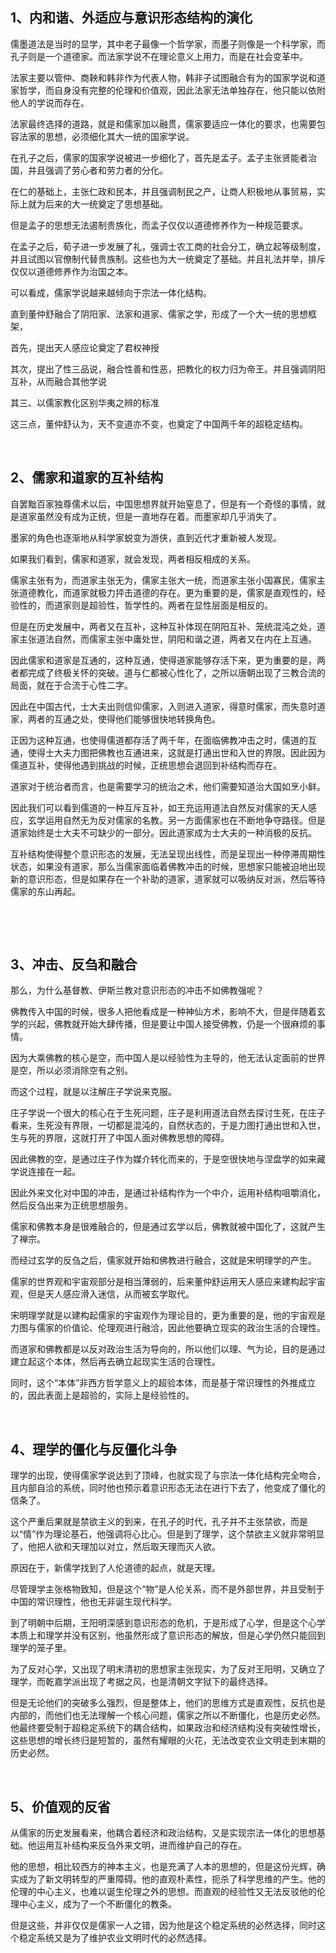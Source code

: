 <h2>1、内和谐、外适应与意识形态结构的演化</h2><p>儒墨道法是当时的显学，其中老子最像一个哲学家，而墨子则像是一个科学家，而孔子则是一个道德家。而法家学说不在理论意义上用力，而是在社会变革中。</p><p>法家主要以管仲、商鞅和韩非作为代表人物，韩非子试图融合有为的国家学说和道家哲学，而自身没有完整的伦理和价值观，因此法家无法单独存在，他只能以依附他人的学说而存在。</p><p>法家最终选择的道路，就是和儒家加以融贯，儒家要适应一体化的要求，也需要包容法家的思想，必须细化其大一统的国家学说。</p><p>在孔子之后，儒家的国家学说被进一步细化了，首先是孟子。孟子主张贤能者治国，并且强调了劳心者和劳力者的分化。</p><p>在仁的基础上，主张仁政和民本，并且强调制民之产，让商人积极地从事贸易，实际上就为后来的大一统奠定了思想基础。</p><p>但是孟子的思想无法遏制贵族化，而孟子仅仅以道德修养作为一种规范要求。</p><p>在孟子之后，荀子进一步发展了礼，强调士农工商的社会分工，确立起等级制度，并且试图以官僚制代替贵族制。这些也为大一统奠定了基础。并且礼法并举，排斥仅仅以道德修养作为治国之本。</p><p>可以看成，儒家学说越来越倾向于宗法一体化结构。</p><p>直到董仲舒融合了阴阳家、法家和道家、儒家之学，形成了一个大一统的思想框架，</p><p>首先，提出天人感应论奠定了君权神授</p><p>其次，提出了性三品说，融合性善和性恶，把教化的权力归为帝王。并且强调阴阳互补，从而融合其他学说</p><p>其三、以儒家教化区别华夷之辨的标准</p><p>这三点，董仲舒认为，天不变道亦不变，也奠定了中国两千年的超稳定结构。</p><p><br></p><h2>2、儒家和道家的互补结构</h2><p>自罢黜百家独尊儒术以后，中国思想界就开始窒息了，但是有一个奇怪的事情，就是道家虽然没有成为正统，但是一直地存在着。而墨家却几乎消失了。</p><p>墨家的角色也逐渐地从科学家蜕变为游侠，直到近代才重新被人发现。</p><p>如果我们看到，儒家和道家，就会发现，两者相反相成的关系。</p><p>儒家主张有为，而道家主张无为，儒家主张大一统，而道家主张小国寡民，儒家主张道德教化，而道家就极力抨击道德的存在。更为重要的是，儒家是直观性的，经验性的，而道家则是超验性，哲学性的。两者在显性层面是相反的。</p><p>但是在历史发展中，两者又在互补，这种互补体现在阴阳互补、笼统混沌之处，道家主张道法自然，而儒家主张中庸处世，阴阳和谐之道，两者又在内在上互通。</p><p>因此儒家和道家是互通的，这种互通，使得道家能够存活下来，更为重要的是，两者都完成了终极关怀的突破。道与仁都被心性化了，之所以唐朝出现了三教合流的局面，就在于合流于心性二字。</p><p>因此在中国古代，士大夫出则信仰儒家，入则进入道家，得意时儒家，而失意时道家，两者的互通之处，使得他们能够很快地转换角色。</p><p>正因为这种互通，也使得儒道都存活了两千年，在面临佛教冲击之时，儒道的互通，使得士大夫力图把佛教也互通进来，这就是打通出世和入世的界限。因此因为儒道互补，使得他遇到挑战的时候，正统思想会退回到补结构而存在。</p><p>道家对于统治者而言，也是需要学习的统治之术，他们需要知道治大国如烹小鲜。</p><p>因此我们可以看到儒道的一种互斥互补，如王充运用道法自然反对儒家的天人感应，玄学运用自然无为反对儒家的名教。另一方面儒家也在不断地争夺路径。但是道家始终是士大夫不可缺少的一部分。因此道家成为士大夫的一种消极的反抗。</p><p>互补结构使得整个意识形态的发展，无法呈现出线性，而是呈现出一种停滞周期性状态，如果没有道家，那么当儒家面临着佛教冲击的时候，思想家只能被迫地出现新的意识形态，但是如果存在一个补助的道家，道家就可以吸纳反对派，然后等待儒家的东山再起。</p><p><br></p><p><br></p><h2>3、冲击、反刍和融合</h2><p>那么，为什么基督教、伊斯兰教对意识形态的冲击不如佛教强呢？</p><p>佛教传入中国的时候，很多人把他看成是一种神仙方术，影响不大，但是伴随着玄学的兴起，佛教就开始大肆传播，但是要让中国人接受佛教，仍是一个很麻烦的事情。</p><p>因为大乘佛教的核心是空，而中国人是以经验性为主导的，他无法认定面前的世界是空，所以必须消除空有之别。</p><p>而这个过程，就是以注解庄子学说来克服。</p><p>庄子学说一个很大的核心在于生死问题，庄子是利用道法自然去探讨生死，在庄子看来，生死没有界限，一切都是混沌的，自然状态的，于是力图打通出世和入世，生与死的界限，这就打开了中国人面对佛教思想的障碍。</p><p>因此佛教的空，是通过庄子作为媒介转化而来的，于是空很快地与涅盘学的如来藏学说连接在一起。</p><p>因此外来文化对中国的冲击，是通过补结构作为一个中介，运用补结构咀嚼消化，然后反刍出来为正统思想服务。</p><p>儒家和佛教本身是很难融合的，但是通过玄学以后，佛教就被中国化了，这就产生了禅宗。</p><p>而经过玄学的反刍之后，儒家就开始和佛教进行融合，这就是宋明理学的产生。</p><p>儒家的世界观和宇宙观部分是相当薄弱的，后来董仲舒运用天人感应来建构起宇宙观，但是天人感应滑入迷信，从而被玄学取代。</p><p>宋明理学就是以建构起儒家的宇宙观作为理论目的，更为重要的是，他的宇宙观是力图与儒家的价值论、伦理观进行融洽，因此他要确立现实的政治生活的合理性。</p><p>而道家和佛教都是以反对政治生活为导向的，所以他们以理、气为论，目的是通过建立起这个本体，然后再去确立起现实生活的合理性。</p><p>同时，这个“本体”非西方哲学意义上的超验本体，而是基于常识理性的外推成立的，因此表面上是超验的，实际上是经验性的。</p><p><br></p><h2>4、理学的僵化与反僵化斗争</h2><p>理学的出现，使得儒家学说达到了顶峰，也就实现了与宗法一体化结构完全吻合，且内部自洽的系统，同时他也预示着意识形态无法在进行下去了，他变成了僵化的信条了。</p><p>这个严重后果就是禁欲主义的到来，在孔子的时代，孔子并不主张禁欲，而是以“情”作为理论基石，他强调将心比心。但是到了理学，这个禁欲主义就非常明显了，他把人欲和天理加以对立，然后取天理而灭人欲。</p><p>原因在于，新儒学找到了人伦道德的起点，就是天理。</p><p>尽管理学主张格物致知，但是这个“物”是人伦关系，而不是外部世界，并且受制于中国的常识理性，他也无非诞生现代科学。</p><p>到了明朝中后期，王阳明深感到意识形态的危机，于是形成了心学，但是这个心学本质上和理学并没有区别，他虽然形成了意识形态的解放，但是心学仍然只能回到理学的笼子里。</p><p>为了反对心学，又出现了明末清初的思想家主张现实，为了反对王阳明，又确立了理学，而乾嘉学派出现了考据之风，也是清朝文字狱下的最终选择。</p><p>但是无论他们的突破多么强烈，但是整体上，他们的思维方式是直观性，反抗也是内部的，而他们也无法理解一个核心问题，儒家之所以不断僵化，也是历史必然。他最终要受制于超稳定系统下的耦合结构，如果政治和经济结构没有突破性增长，这些思想的增长终归是短暂的，虽然有耀眼的火花，无法改变农业文明走到末期的历史必然。</p><p><br></p><h2>5、价值观的反省</h2><p>从儒家的历史发展看来，他耦合着经济和政治结构，又是实现宗法一体化的思想基础。他运用互补结构来反刍外来文明，进而维护自己的存在。</p><p>他的思想，相比较西方的神本主义，也是充满了人本的思想的，但是这份光辉，确实成为了新文明转型的严重障碍。他的直观朴素性，扼杀了科学思维的产生。他的伦理的中心主义，也难以诞生伦理之外的思想。而直观的经验性又无法反驳他的伦理中心主义，成为了一个不断僵化的教条。</p><p>但是这些，并非仅仅是儒家一人之错，因为他是这个稳定系统的必然选择，同时这个稳定系统又是为了维护农业文明时代的必然选择。</p>